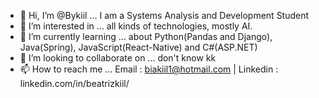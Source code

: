 - 👋 Hi, I’m @Bykiil ... I am a Systems Analysis and Development Student
- 👀 I’m interested in ... all kinds of technologies, mostly AI.
- 🌱 I’m currently learning ... about Python(Pandas and Django), Java(Spring), JavaScript(React-Native) and C#(ASP.NET)
- 💞️ I’m looking to collaborate on ... don't know kk
- 📫 How to reach me ... Email : biakiil1@hotmail.com | Linkedin : linkedin.com/in/beatrizkiil/

